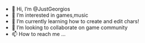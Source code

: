 - 👋 Hi, I’m @JustGeorgios
- 👀 I’m interested in games,music
- 🌱 I’m currently learning how to create and edit chars!
- 💞️ I’m looking to collaborate on game community
- 📫 How to reach me ...

<!---
JustGeorgios/JustGeorgios is a ✨ special ✨ repository because its `README.md` (this file) appears on your GitHub profile.
You can click the Preview link to take a look at your changes.
--->
